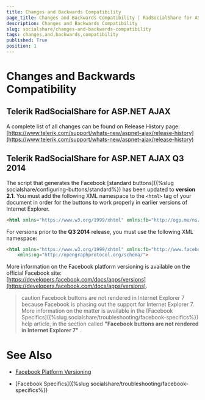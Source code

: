 ```yaml
---
title: Changes and Backwards Compatibility
page_title: Changes and Backwards Compatibility | RadSocialShare for ASP.NET AJAX Documentation
description: Changes and Backwards Compatibility
slug: socialshare/changes-and-backwards-compatibility
tags: changes,and,backwards,compatibility
published: True
position: 1
---
```


# Changes and Backwards Compatibility



## Telerik RadSocialShare for ASP.NET AJAX

A complete list of all changes can be found on Release History page: [https://www.telerik.com/support/whats-new/aspnet-ajax/release-history](https://www.telerik.com/support/whats-new/aspnet-ajax/release-history)

## Telerik RadSocialShare for ASP.NET AJAX Q3 2014

The script that generates the Facebook [standard buttons]({%slug socialshare/configuring-buttons/standard%}) has been updated to **version 2.1**. You must add the following XML namespace to the `<html>` tag of your document in order for the buttons to work properly in earlier versions of Internet Explorer.

````HTML
<html xmlns="https://www.w3.org/1999/xhtml" xmlns:fb="http://ogp.me/ns/fb#">
````



For versions prior to the **Q3 2014** release, you must use the following XML namespace:

````HTML
<html xmlns="https://www.w3.org/1999/xhtml" xmlns:fb="http://www.facebook.com/2008/fbml"
	xmlns:og="http://opengraphprotocol.org/schema/">
````



More information on the Facebook platform versioning is available on the official Facebook site: [https://developers.facebook.com/docs/apps/versions](https://developers.facebook.com/docs/apps/versions).

>caution Facebook buttons are not rendered in Internet Explorer 7 because Facebook is phasing out the support for Internet Explorer 7. More information on the matter is available in the [Facebook Specifics]({%slug socialshare/troubleshooting/facebook-specifics%}) help article, in the section called **"Facebook buttons are not rendered in Internet Explorer 7"** .



# See Also

 * [Facebook Platform Versioning](https://developers.facebook.com/docs/apps/versions)

 * [Facebook Specifics]({%slug socialshare/troubleshooting/facebook-specifics%})
